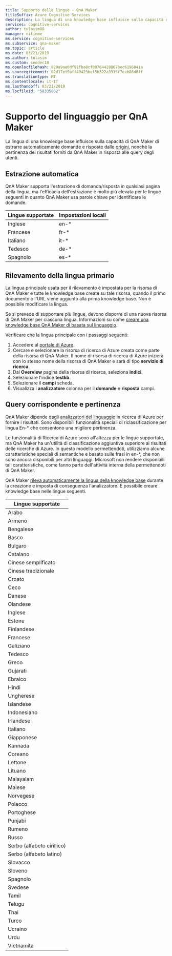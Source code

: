 ```yaml
---
title: Supporto delle lingue - QnA Maker
titleSuffix: Azure Cognitive Services
description: La lingua di una knowledge base influisce sulla capacità di QnA Maker di estrarre automaticamente domande e risposte dalle origini, nonché la pertinenza dei risultati forniti da QnA Maker in risposta alle query degli utenti. Elenco delle impostazioni cultura e dei linguaggi naturali supportati da QnA Maker per la knowledge base. Non combinare linguaggi diversi nella stessa knowledge base.
services: cognitive-services
author: tulasim88
manager: nitinme
ms.service: cognitive-services
ms.subservice: qna-maker
ms.topic: article
ms.date: 03/21/2019
ms.author: tulasim
ms.custom: seodec18
ms.openlocfilehash: 820a9ae0df91fba8cf00764428867bec6196841a
ms.sourcegitcommit: 02d17ef9aff49423bef5b322a9315f7eab86d8ff
ms.translationtype: MT
ms.contentlocale: it-IT
ms.lasthandoff: 03/21/2019
ms.locfileid: "58335862"
---
```

# <a name="language-support-for-qna-maker"></a>Supporto del linguaggio per QnA Maker

La lingua di una knowledge base influisce sulla capacità di QnA Maker di estrarre automaticamente domande e risposte dalle [origini](../Concepts/data-sources-supported.md), nonché la pertinenza dei risultati forniti da QnA Maker in risposta alle query degli utenti.

## <a name="auto-extraction"></a>Estrazione automatica
QnA Maker supporta l'estrazione di domanda/risposta in qualsiasi pagina della lingua, ma l'efficacia dell'estrazione è molto più elevata per le lingue seguenti in quanto QnA Maker usa parole chiave per identificare le domande.

|Lingue supportate| Impostazioni locali|
|-----|----|
|Inglese|en-*|
|Francese|fr-*|
|Italiano|it-*|
|Tedesco|de-*|
|Spagnolo|es-*|

## <a name="primary-language-detection"></a>Rilevamento della lingua primario

La lingua principale usata per il rilevamento è impostata per la risorsa di QnA Maker e tutte le knowledge base create su tale risorsa, quando il primo documento o l'URL viene aggiunto alla prima knowledge base. Non è possibile modificare la lingua. 

Se si prevede di supportare più lingue, devono disporre di una nuova risorsa di QnA Maker per ciascuna lingua. Informazioni su come [creare una knowledge base QnA Maker di basata sul linguaggio](/how-to/language-knowledge-base.md).  

Verificare che la lingua principale con i passaggi seguenti:

1. Accedere al [portale di Azure](http://portal.azure.com).  
1. Cercare e selezionare la risorsa di ricerca di Azure creata come parte della risorsa di QnA Maker. Il nome di risorsa di ricerca di Azure inizierà con lo stesso nome della risorsa di QnA Maker e sarà di tipo **servizio di ricerca**. 
1. Dal **Overview** pagina della risorsa di ricerca, seleziona **indici**. 
1. Selezionare l'indice **testkb**.
1. Selezionare il **campi** scheda. 
1. Visualizza i **analizzatore** colonna per il **domande** e **risposta** campi. 


## <a name="query-matching-and-relevance"></a>Query corrispondente e pertinenza
QnA Maker dipende dagli [analizzatori del linguaggio](https://docs.microsoft.com/rest/api/searchservice/language-support) in ricerca di Azure per fornire i risultati. Sono disponibili funzionalità speciali di riclassificazione per lingua En-* che consentono una migliore pertinenza.

Le funzionalità di Ricerca di Azure sono all'altezza per le lingue supportate, ma QnA Maker ha un'utilità di classificazione aggiuntiva superiore ai risultati delle ricerche di Azure. In questo modello permettendoti, utilizziamo alcune caratteristiche speciali di semantiche e basato sulle frasi in en-*, che non sono ancora disponibili per altri linguaggi. Microsoft non rendere disponibili tali caratteristiche, come fanno parte dell'attività interna della permettendoti di QnA Maker. 

QnA Maker [rileva automaticamente la lingua della knowledge base](#primary-language-detection) durante la creazione e imposta di conseguenza l'analizzatore. È possibile creare knowledge base nelle lingue seguenti. 

|Lingue supportate|
|-----|
|Arabo|
|Armeno|
Bengalese|
|Basco|
|Bulgaro|
|Catalano|
|Cinese semplificato|
|Cinese tradizionale|
|Croato|
|Ceco|
|Danese|
|Olandese|
|Inglese|
|Estone|
|Finlandese|
|Francese|
|Galiziano|
|Tedesco|
|Greco|
|Gujarati|
|Ebraico|
|Hindi|
|Ungherese|
|Islandese|
|Indonesiano|
|Irlandese|
|Italiano|
|Giapponese|
|Kannada|
|Coreano|
|Lettone|
|Lituano|
|Malayalam|
|Malese|
|Norvegese|
|Polacco|
|Portoghese|
|Punjabi|
|Rumeno|
|Russo|
|Serbo (alfabeto cirillico)|
|Serbo (alfabeto latino)|
|Slovacco|
|Sloveno|
|Spagnolo|
|Svedese|
|Tamil|
|Telugu|
|Thai|
|Turco|
|Ucraino|
|Urdu|
|Vietnamita|
